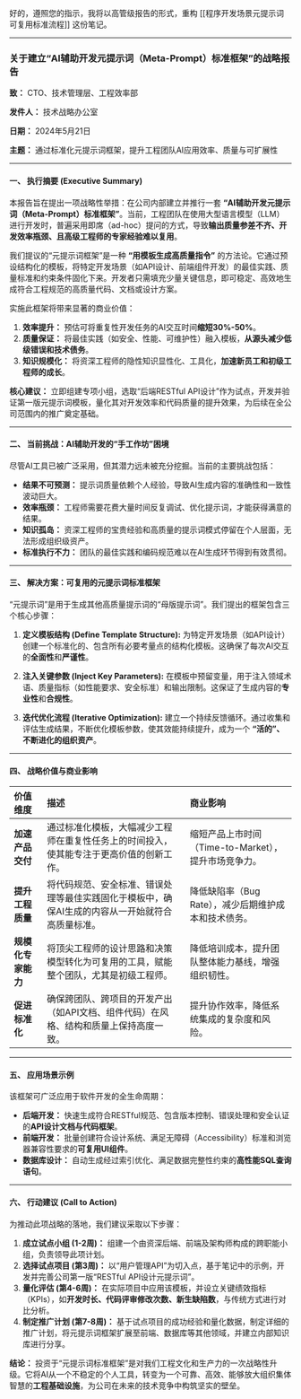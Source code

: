 好的，遵照您的指示，我将以高管级报告的形式，重构 [[程序开发场景元提示词可复用标准流程]] 这份笔记。

---

### **关于建立“AI辅助开发元提示词（Meta-Prompt）标准框架”的战略报告**

**致：** CTO、技术管理层、工程效率部

**发件人：** 技术战略办公室

**日期：** 2024年5月21日

**主题：** 通过标准化元提示词框架，提升工程团队AI应用效率、质量与可扩展性

---

#### **一、 执行摘要 (Executive Summary)**

本报告旨在提出一项战略性举措：在公司内部建立并推行一套 **“AI辅助开发元提示词（Meta-Prompt）标准框架”**。当前，工程团队在使用大型语言模型（LLM）进行开发时，普遍采用即席（ad-hoc）提问的方式，导致**输出质量参差不齐、开发效率瓶颈、且高级工程师的专家经验难以复用**。

我们提议的“元提示词框架”是一种 **“用模板生成高质量指令”** 的方法论。它通过预设结构化的模板，将特定开发场景（如API设计、前端组件开发）的最佳实践、质量标准和约束条件固化下来。开发者只需填充少量关键信息，即可稳定、高效地生成符合工程规范的高质量代码、文档或设计方案。

实施此框架将带来显著的商业价值：
1.  **效率提升：** 预估可将重复性开发任务的AI交互时间**缩短30%-50%**。
2.  **质量保证：** 将最佳实践（如安全、性能、可维护性）融入模板，**从源头减少低级错误和技术债务**。
3.  **知识规模化：** 将资深工程师的隐性知识显性化、工具化，**加速新员工和初级工程师的成长**。

**核心建议：** 立即组建专项小组，选取“后端RESTful API设计”作为试点，开发并验证第一版元提示词模板，量化其对开发效率和代码质量的提升效果，为后续在全公司范围内的推广奠定基础。

---

#### **二、 当前挑战：AI辅助开发的“手工作坊”困境**

尽管AI工具已被广泛采用，但其潜力远未被充分挖掘。当前的主要挑战包括：
*   **结果不可预测：** 提示词质量依赖个人经验，导致AI生成内容的准确性和一致性波动巨大。
*   **效率瓶颈：** 工程师需要花费大量时间反复调试、优化提示词，才能获得满意的结果。
*   **知识孤岛：** 资深工程师的宝贵经验和高质量的提示词模式停留在个人层面，无法形成组织级资产。
*   **标准执行不力：** 团队的最佳实践和编码规范难以在AI生成环节得到有效贯彻。

---

#### **三、 解决方案：可复用的元提示词标准框架**

“元提示词”是用于生成其他高质量提示词的“母版提示词”。我们提出的框架包含三个核心步骤：

1.  **定义模板结构 (Define Template Structure):**
    为特定开发场景（如API设计）创建一个标准化的、包含所有必要考量点的结构化模板。这确保了每次AI交互的**全面性**和**严谨性**。

2.  **注入关键参数 (Inject Key Parameters):**
    在模板中预留变量，用于注入领域术语、质量指标（如性能要求、安全标准）和输出限制。这保证了生成内容的**专业性**和**合规性**。

3.  **迭代优化流程 (Iterative Optimization):**
    建立一个持续反馈循环。通过收集和评估生成结果，不断优化模板参数，使其效能持续提升，成为一个 **“活的”、不断进化的组织资产**。

---

#### **四、 战略价值与商业影响**

| 价值维度        | 描述                                                | 商业影响                              |
| :---------- | :------------------------------------------------ | :-------------------------------- |
| **加速产品交付**  | 通过标准化模板，大幅减少工程师在重复性任务上的时间投入，使其能专注于更高价值的创新工作。      | 缩短产品上市时间（Time-to-Market），提升市场竞争力。 |
| **提升工程质量**  | 将代码规范、安全标准、错误处理等最佳实践固化于模板中，确保AI生成的内容从一开始就符合高质量标准。 | 降低缺陷率（Bug Rate），减少后期维护成本和技术债务。    |
| **规模化专家能力** | 将顶尖工程师的设计思路和决策模型转化为可复用的工具，赋能整个团队，尤其是初级工程师。        | 降低培训成本，提升团队整体能力基线，增强组织韧性。         |
| **促进标准化**   | 确保跨团队、跨项目的开发产出（如API文档、组件代码）在风格、结构和质量上保持高度一致。      | 提升协作效率，降低系统集成的复杂度和风险。             |

---

#### **五、 应用场景示例**

该框架可广泛应用于软件开发的全生命周期：

*   **后端开发：** 快速生成符合RESTful规范、包含版本控制、错误处理和安全认证的**API设计文档与代码框架**。
*   **前端开发：** 批量创建符合设计系统、满足无障碍（Accessibility）标准和浏览器兼容性要求的**可复用UI组件**。
*   **数据库设计：** 自动生成经过索引优化、满足数据完整性约束的**高性能SQL查询语句**。

---

#### **六、 行动建议 (Call to Action)**

为推动此项战略的落地，我们建议采取以下步骤：

1.  **成立试点小组 (1-2周)：** 组建一个由资深后端、前端及架构师构成的跨职能小组，负责领导此项计划。
2.  **选择试点项目 (第3周)：** 以“用户管理API”为切入点，基于笔记中的示例，开发并完善公司第一版“RESTful API设计元提示词”。
3.  **量化评估 (第4-6周)：** 在实际项目中应用该模板，并设立关键绩效指标（KPIs），如**开发时长、代码评审修改次数、新生缺陷数**，与传统方式进行对比分析。
4.  **制定推广计划 (第7-8周)：** 基于试点项目的成功经验和量化数据，制定详细的推广计划，将元提示词框架扩展至前端、数据库等其他领域，并建立内部知识库进行分享。

**结论：** 投资于“元提示词标准框架”是对我们工程文化和生产力的一次战略性升级。它将AI从一个不稳定的个人工具，转变为一个可靠、高效、能够放大组织集体智慧的**工程基础设施**，为公司在未来的技术竞争中构筑坚实的壁垒。